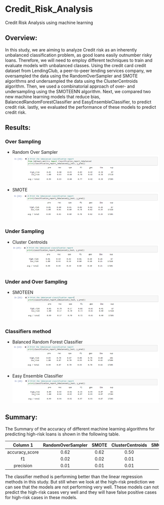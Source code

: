 # Credit_Risk_Analysis
Credit Risk Analysis using machine learning

## Overview:

In this study, we are aiming to analyze Credit risk as an inherently unbalanced classification problem, as good loans easily outnumber risky loans. Therefore, we will need to employ different techniques to train and evaluate models with unbalanced classes. Using the credit card credit dataset from LendingClub, a peer-to-peer lending services company, we oversampled the data using the RandomOverSampler and SMOTE algorithms and undersampled the data using the ClusterCentroids algorithm. Then, we used a combinatorial approach of over- and undersampling using the SMOTEENN algorithm. Next, we compared two new machine learning models that reduce bias, BalancedRandomForestClassifier and EasyEnsembleClassifier, to predict credit risk. lastly, we evaluated the performance of these models to predict credit risk.

## Results:

### Over Sampling

- Random Over Sampler
![RandomOverSampler](Images/random.PNG)

- SMOTE
![SMOTE](Images/SMOTE.PNG)

### Under Sampling

- Cluster Centroids
![ClusterCentroids](Images/ClusterCentroids.PNG)

### Under and Over Sampling

- SMOTEEN
![SMOTEEN](Images/SMOTEEN.PNG)

### Classifiers method

- Balanced Random Forest Classifier
![BalancedRandomForestClassifier](Images/BRF.PNG)

- Easy Ensemble Classifier
![EasyEnsembleClassifier](Images/EEC.PNG)


## Summary:

The Summary of the accuracy of different machine learning algorithms for predicting high-risk loans is shown in the following table.

| Column 1 | RandomOverSampler | SMOTE | ClusterCentroids | SMOTEENN | BalancedRandomForest | EasyEnsemble |
|:--------:|:--------:|:--------:|:--------:|:--------:|:--------:|:--------:|
|   accuracy_score  |    0.62     |    0.62     |    0.50     |    0.64     |    0.79     |    0.93     |
|   f1  |    0.02     |    0.02     |    0.01     |    0.02     |    0.06     |    0.16     |
|   precision  |    0.01    |    0.01     |    0.01     |    0.01     |    0.03     |    0.09     |

The classifier method is performing better than the linear regression methods in this study. But still when we look at the high-risk prediction we can see that the models are not performing very well. These models can not predict the high-risk cases very well and they will have false positive cases for high-risk cases in these models. 





